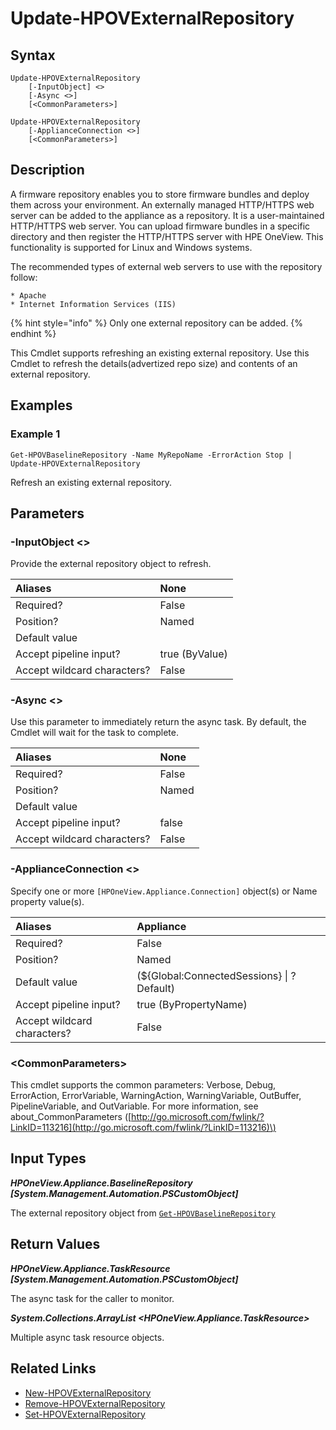 ﻿---
description: Refresh an existing external baseline repository.
---

# Update-HPOVExternalRepository

## Syntax

```text
Update-HPOVExternalRepository
    [-InputObject] <>
    [-Async <>]
    [<CommonParameters>]
```

```text
Update-HPOVExternalRepository
    [-ApplianceConnection <>]
    [<CommonParameters>]
```

## Description

A firmware repository enables you to store firmware bundles and deploy them across your environment.  An externally managed HTTP/HTTPS web server can be added to the appliance as a repository. It is a user-maintained HTTP/HTTPS web server. You can upload firmware bundles in a specific directory and then register the HTTP/HTTPS server with HPE OneView. This functionality is supported for Linux and Windows systems.

The recommended types of external web servers to use with the repository follow:

    * Apache
    * Internet Information Services (IIS)

{% hint style="info" %}
Only one external repository can be added.
{% endhint %}


This Cmdlet supports refreshing an existing external repository.  Use this Cmdlet to refresh the details(advertized repo size) and contents of an external repository.

## Examples

###  Example 1 

```text
Get-HPOVBaselineRepository -Name MyRepoName -ErrorAction Stop | Update-HPOVExternalRepository
```

Refresh an existing external repository.

## Parameters

### -InputObject &lt;&gt;

Provide the external repository object to refresh.

| Aliases | None |
| :--- | :--- |
| Required? | False |
| Position? | Named |
| Default value |  |
| Accept pipeline input? | true (ByValue) |
| Accept wildcard characters? | False |

### -Async &lt;&gt;

Use this parameter to immediately return the async task.  By default, the Cmdlet will wait for the task to complete.

| Aliases | None |
| :--- | :--- |
| Required? | False |
| Position? | Named |
| Default value |  |
| Accept pipeline input? | false |
| Accept wildcard characters? | False |

### -ApplianceConnection &lt;&gt;

Specify one or more `[HPOneView.Appliance.Connection]` object(s) or Name property value(s).

| Aliases | Appliance |
| :--- | :--- |
| Required? | False |
| Position? | Named |
| Default value | (${Global:ConnectedSessions} &vert; ? Default) |
| Accept pipeline input? | true (ByPropertyName) |
| Accept wildcard characters? | False |

### &lt;CommonParameters&gt;

This cmdlet supports the common parameters: Verbose, Debug, ErrorAction, ErrorVariable, WarningAction, WarningVariable, OutBuffer, PipelineVariable, and OutVariable. For more information, see about\_CommonParameters \([http://go.microsoft.com/fwlink/?LinkID=113216](http://go.microsoft.com/fwlink/?LinkID=113216)\)

## Input Types

_**HPOneView.Appliance.BaselineRepository [System.Management.Automation.PSCustomObject]**_

The external repository object from [`Get-HPOVBaselineRepository`](get-hpovbaselinerepository.md)

## Return Values

_**HPOneView.Appliance.TaskResource [System.Management.Automation.PSCustomObject]**_

The async task for the caller to monitor.

_**System.Collections.ArrayList <HPOneView.Appliance.TaskResource>**_

Multiple async task resource objects.

## Related Links

* [New-HPOVExternalRepository](new-hpovexternalrepository.md)
* [Remove-HPOVExternalRepository](remove-hpovexternalrepository.md)
* [Set-HPOVExternalRepository](set-hpovexternalrepository.md)

